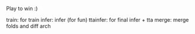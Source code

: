 Play to win :)

train: for train
infer: infer (for fun)
ttainfer: for final infer + tta
merge: merge folds and diff arch
